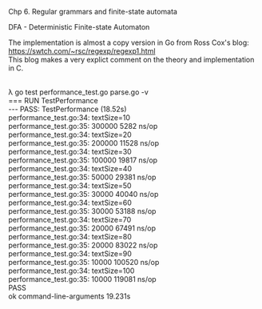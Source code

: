 Chp 6. Regular grammars and finite-state automata

DFA - Deterministic Finite-state Automaton

The implementation is almost a copy version in Go from Ross Cox's blog:<br/>
https://swtch.com/~rsc/regexp/regexp1.html<br/>
This blog makes a very explict comment on the theory and implementation in C.<br/>

<br/>λ go test performance_test.go parse.go -v
<br/>=== RUN   TestPerformance
<br/>--- PASS: TestPerformance (18.52s)
<br/>    performance_test.go:34: textSize=10
<br/>    performance_test.go:35:   300000          5282 ns/op
<br/>    performance_test.go:34: textSize=20
<br/>    performance_test.go:35:   200000         11528 ns/op
<br/>    performance_test.go:34: textSize=30
<br/>    performance_test.go:35:   100000         19817 ns/op
<br/>    performance_test.go:34: textSize=40
<br/>    performance_test.go:35:    50000         29381 ns/op
<br/>    performance_test.go:34: textSize=50
<br/>    performance_test.go:35:    30000         40040 ns/op
<br/>    performance_test.go:34: textSize=60
<br/>    performance_test.go:35:    30000         53188 ns/op
<br/>    performance_test.go:34: textSize=70
<br/>    performance_test.go:35:    20000         67491 ns/op
<br/>    performance_test.go:34: textSize=80
<br/>    performance_test.go:35:    20000         83022 ns/op
<br/>    performance_test.go:34: textSize=90
<br/>    performance_test.go:35:    10000        100520 ns/op
<br/>    performance_test.go:34: textSize=100
<br/>    performance_test.go:35:    10000        119081 ns/op
<br/>PASS
<br/>ok      command-line-arguments  19.231s